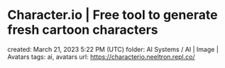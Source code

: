 # Character.io | Free tool to generate fresh cartoon characters

created: March 21, 2023 5:22 PM (UTC)
folder: AI Systems / AI | Image | Avatars
tags: ai, avatars
url: https://characterio.neeltron.repl.co/